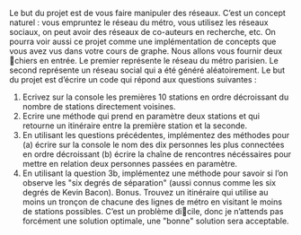 Le but du projet est de vous faire manipuler des réseaux. C’est un concept naturel : vous empruntez le
réseau du métro, vous utilisez les réseaux sociaux, on peut avoir des réseaux de co-auteurs en recherche,
etc. On pourra voir aussi ce projet comme une implémentation de concepts que vous avez vus dans votre
cours de graphe.
Nous allons vous fournir deux chiers en entrée. Le premier représente le réseau du métro parisien.
Le second représente un réseau social qui a été généré aléatoirement. Le but du projet est d’écrire un
code qui répond aux questions suivantes :
1. Ecrivez sur la console les premières 10 stations en ordre décroissant du nombre de stations directement voisines.
2. Ecrire une méthode qui prend en paramètre deux stations et qui retourne un itinéraire entre la
première station et la seconde.
3. En utilisant les questions précédentes, implémentez des méthodes pour
(a) écrire sur la console le nom des dix personnes les plus connectées en ordre décroissant
(b) écrire la chaîne de rencontres nécéssaires pour mettre en relation deux personnes passées en
paramètre.
4. En utilisant la question 3b, implémentez une méthode pour savoir si l’on observe les "six degrés
de séparation" (aussi connus comme les six degrés de Kevin Bacon).
Bonus. Trouvez un itinéraire qui utilise au moins un tronçon de chacune des lignes de métro en visitant
le moins de stations possibles. C’est un problème dicile, donc je n’attends pas forcément une
solution optimale, une "bonne" solution sera acceptable.
